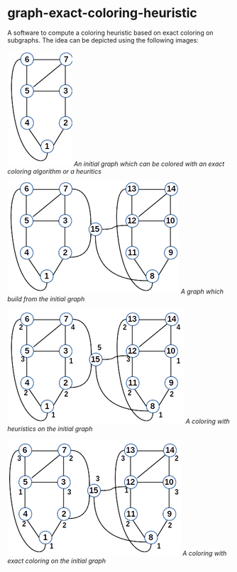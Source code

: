 # graph-exact-coloring-heuristic
A software to compute a coloring heuristic based on exact coloring on subgraphs.
The idea can be depicted using the following images:

![col0](coloring0.png?raw=true)
*An initial graph which can be colored with an exact coloring algorithm or a heuritics*

![col1](coloring1.png?raw=true)
*A graph which build from the initial graph*

![col2](coloring2.png?raw=true) 
*A coloring with heuristics on the initial graph*

![col3](coloring3.png?raw=true)
*A coloring with exact coloring on the initial graph*
